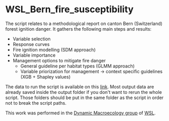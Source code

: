 # WSL_Bern_fire_susceptibility
The script relates to a methodological report on canton Bern (Switzerland) forest ignition danger. 
It gathers the following main steps and results:
- Variable selection
- Response curves
- Fire ignition modelling (SDM approach)
- Variable importance
- Management options to mitigate fire danger
  - General guideline per habitat types (GLMM approach)
  - Variable priorization for management → context specific guidelines (XGB + Shapley values)

The data to run the script is available on this [link](https://drive.google.com/drive/folders/1YRootguDS7Kbb3rgLsVNUkI828AW1Q5n?usp=sharing). Most output data are already saved inside the output folder if you don't want to rerun the whole script. Those folders should be put in the same folder as the script in order not to break the script paths.

This work was performed in the [Dynamic Macroecology group](https://www.wsl.ch/en/about-wsl/organisation/research-units/land-change-science/translate-to-englisch-dynamische-makrooekologie/) of [WSL](https://www.wsl.ch/en/).
